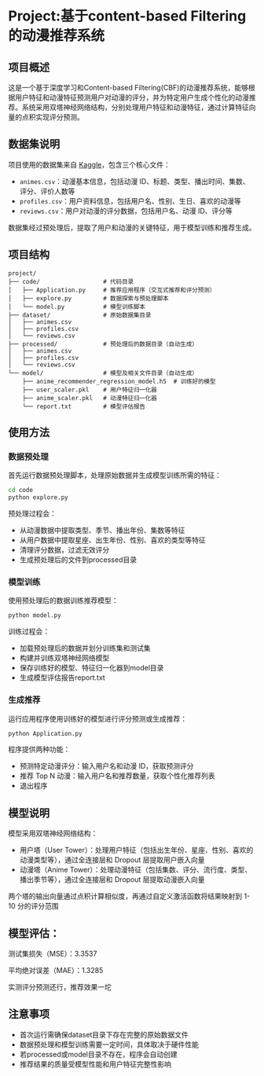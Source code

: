 # Project:基于content-based Filtering的动漫推荐系统

## 项目概述
这是一个基于深度学习和Content-based Filtering(CBF)的动漫推荐系统，能够根据用户特征和动漫特征预测用户对动漫的评分，并为特定用户生成个性化的动漫推荐。系统采用双塔神经网络结构，分别处理用户特征和动漫特征，通过计算特征向量的点积实现评分预测。

## 数据集说明
项目使用的数据集来自 [Kaggle](https://www.kaggle.com/datasets/marlesson/myanimelist-dataset-animes-profiles-reviews, "Anime Dataset with Reviews - MyAnimeList")，包含三个核心文件：

- `animes.csv`：动漫基本信息，包括动漫 ID、标题、类型、播出时间、集数、评分、评价人数等
- `profiles.csv`：用户资料信息，包括用户名、性别、生日、喜欢的动漫等
- `reviews.csv`：用户对动漫的评分数据，包括用户名、动漫 ID、评分等

数据集经过预处理后，提取了用户和动漫的关键特征，用于模型训练和推荐生成。

## 项目结构
```text
project/
├── code/                  # 代码目录
│   ├── Application.py     # 推荐应用程序（交互式推荐和评分预测）
│   ├── explore.py         # 数据探索与预处理脚本
│   └── model.py           # 模型训练脚本
├── dataset/               # 原始数据集目录
│   ├── animes.csv
│   ├── profiles.csv
│   └── reviews.csv
├── processed/             # 预处理后的数据目录（自动生成）
│   ├── animes.csv
│   ├── profiles.csv
│   └── reviews.csv
└── model/                 # 模型及相关文件目录（自动生成）
    ├── anime_recommender_regression_model.h5  # 训练好的模型
    ├── user_scaler.pkl    # 用户特征归一化器
    ├── anime_scaler.pkl   # 动漫特征归一化器
    └── report.txt         # 模型评估报告
```

## 使用方法
### 数据预处理
首先运行数据预处理脚本，处理原始数据并生成模型训练所需的特征：
```bash
cd code
python explore.py
```
预处理过程会：

- 从动漫数据中提取类型、季节、播出年份、集数等特征
- 从用户数据中提取星座、出生年份、性别、喜欢的类型等特征
- 清理评分数据，过滤无效评分
- 生成预处理后的文件到processed目录 
### 模型训练
使用预处理后的数据训练推荐模型：

```bash
python model.py
```
训练过程会：

- 加载预处理后的数据并划分训练集和测试集
- 构建并训练双塔神经网络模型
- 保存训练好的模型、特征归一化器到model目录
- 生成模型评估报告report.txt
### 生成推荐
运行应用程序使用训练好的模型进行评分预测或生成推荐：
```bash
python Application.py
```


程序提供两种功能：

- 预测特定动漫评分：输入用户名和动漫 ID，获取预测评分
- 推荐 Top N 动漫：输入用户名和推荐数量，获取个性化推荐列表
- 退出程序

## 模型说明
模型采用双塔神经网络结构：

- 用户塔（User Tower）：处理用户特征（包括出生年份、星座、性别、喜欢的动漫类型等），通过全连接层和 Dropout 层提取用户嵌入向量
- 动漫塔（Anime Tower）：处理动漫特征（包括集数、评分、流行度、类型、播出季节等），通过全连接层和 Dropout 层提取动漫嵌入向量


两个塔的输出向量通过点积计算相似度，再通过自定义激活函数将结果映射到 1-10 分的评分范围

## 模型评估：

测试集损失（MSE）：3.3537


平均绝对误差（MAE）：1.3285


实测评分预测还行，推荐效果一坨


## 注意事项
- 首次运行需确保dataset目录下存在完整的原始数据文件
- 数据预处理和模型训练需要一定时间，具体取决于硬件性能
- 若processed或model目录不存在，程序会自动创建
- 推荐结果的质量受模型性能和用户特征完整性影响
